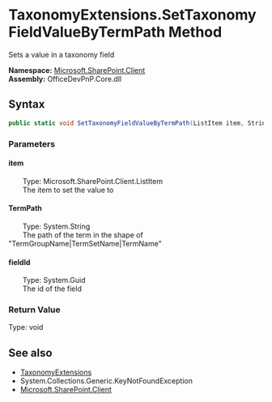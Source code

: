 # TaxonomyExtensions.SetTaxonomyFieldValueByTermPath Method  
 Sets a value in a taxonomy field   

**Namespace:** [Microsoft.SharePoint.Client](Microsoft.SharePoint.Client.md)  
**Assembly:** OfficeDevPnP.Core.dll  
## Syntax
```C#
public static void SetTaxonomyFieldValueByTermPath(ListItem item, String TermPath, Guid fieldId)
```
### Parameters
#### item  
&emsp;&emsp;Type: Microsoft.SharePoint.Client.ListItem  
&emsp;&emsp;The item to set the value to  

  

#### TermPath  
&emsp;&emsp;Type: System.String  
&emsp;&emsp;The path of the term in the shape of "TermGroupName|TermSetName|TermName"  

  

#### fieldId  
&emsp;&emsp;Type: System.Guid  
&emsp;&emsp;The id of the field  

  

### Return Value
Type: void  

## See also
- [TaxonomyExtensions](Microsoft.SharePoint.Client.TaxonomyExtensions.md) 
- System.Collections.Generic.KeyNotFoundException
- [Microsoft.SharePoint.Client](Microsoft.SharePoint.Client.md) 
